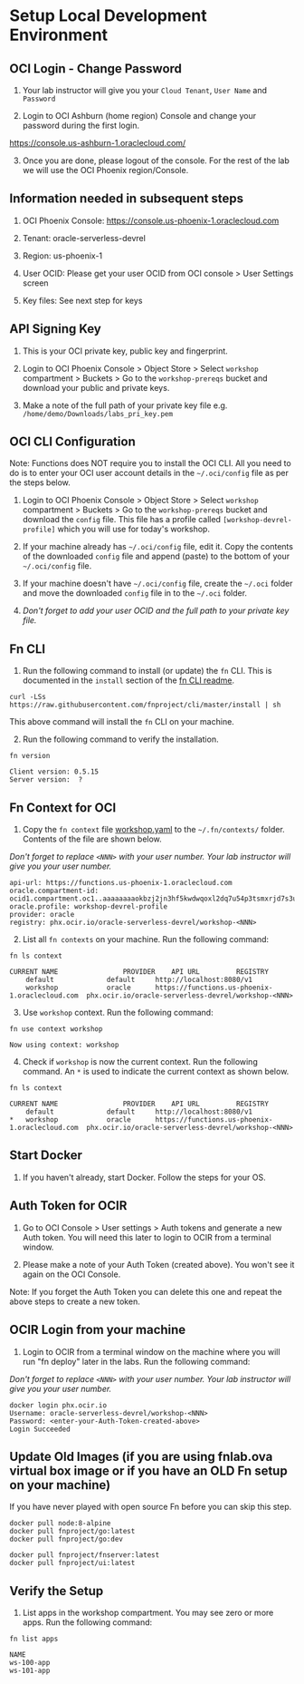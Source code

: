#  Setup Local Development Environment

## OCI Login - Change Password

1. Your lab instructor will give you your `Cloud Tenant`, `User Name` and `Password`

2. Login to OCI Ashburn (home region) Console and change your password during the first login.

https://console.us-ashburn-1.oraclecloud.com/

3. Once you are done, please logout of the console. For the rest of the lab we will use the OCI Phoenix region/Console.


## Information needed in subsequent steps

1. OCI Phoenix Console: https://console.us-phoenix-1.oraclecloud.com

2. Tenant: oracle-serverless-devrel

3. Region: us-phoenix-1

4. User OCID: Please get your user OCID from OCI console > User Settings screen

5. Key files: See next step for keys 


## API Signing Key 

1. This is your OCI private key, public key and fingerprint. 

2. Login to OCI Phoenix Console > Object Store > Select `workshop` compartment > Buckets > Go to the `workshop-prereqs` bucket and download your public and private keys.

3. Make a note of the full path of your private key file e.g. `/home/demo/Downloads/labs_pri_key.pem`


## OCI CLI Configuration

Note: Functions does NOT require you to install the OCI CLI. All you need to do is to enter your OCI user account details in the `~/.oci/config` file as per the steps below.

1. Login to OCI Phoenix Console > Object Store > Select `workshop` compartment > Buckets > Go to the `workshop-prereqs` bucket and download the `config` file. This file has a profile called `[workshop-devrel-profile]` which you will use for today's workshop.

2. If your machine already has `~/.oci/config` file, edit it. Copy the contents of the downloaded `config` file and append (paste) to the bottom of your `~/.oci/config` file.

3. If your machine doesn't have `~/.oci/config` file, create the `~/.oci` folder and move the downloaded `config` file in to the `~/.oci` folder.

4. *Don't forget to add your user OCID and the full path to your private key file.*


## Fn CLI

1. Run the following command to install (or update) the `fn` CLI. This is documented in the `install` section of the [fn CLI readme](https://github.com/fnproject/cli/blob/master/README.md#install). 

``` 
curl -LSs https://raw.githubusercontent.com/fnproject/cli/master/install | sh
```

This above command will install the `fn` CLI on your machine. 

2. Run the following command to verify the installation.

```
fn version

Client version: 0.5.15
Server version:  ?
```

## Fn Context for OCI 

1. Copy the `fn context` file [workshop.yaml](util/workshop.yaml) to the `~/.fn/contexts/` folder. Contents of the file are shown below. 

*Don't forget to replace `<NNN>` with your user number. Your lab instructor will give you your user number.*

```
api-url: https://functions.us-phoenix-1.oraclecloud.com
oracle.compartment-id: ocid1.compartment.oc1..aaaaaaaaokbzj2jn3hf5kwdwqoxl2dq7u54p3tsmxrjd7s3uu7x23tkegiua
oracle.profile: workshop-devrel-profile
provider: oracle
registry: phx.ocir.io/oracle-serverless-devrel/workshop-<NNN>
```

2. List all `fn contexts` on your machine. Run the following command:

```
fn ls context

CURRENT	NAME				PROVIDER	API URL			REGISTRY
	default				default		http://localhost:8080/v1
	workshop			oracle		https://functions.us-phoenix-1.oraclecloud.com	phx.ocir.io/oracle-serverless-devrel/workshop-<NNN>
```

3. Use `workshop` context. Run the following command:

```
fn use context workshop

Now using context: workshop
```

4. Check if `workshop` is now the current context. Run the following command. An `*` is used to indicate the current context as shown below.

```
fn ls context

CURRENT	NAME				PROVIDER	API URL			REGISTRY
	default				default		http://localhost:8080/v1
*	workshop			oracle		https://functions.us-phoenix-1.oraclecloud.com	phx.ocir.io/oracle-serverless-devrel/workshop-<NNN>
```

## Start Docker

1. If you haven't already, start Docker. Follow the steps for your OS.

## Auth Token for OCIR

1. Go to OCI Console > User settings > Auth tokens and generate a new Auth token. You will need this later to login to OCIR from a terminal window. 

2. Please make a note of your Auth Token (created above). You won't see it again on the OCI Console.

Note: If you forget the Auth Token you can delete this one and repeat the above steps to create a new token.

## OCIR Login from your machine 

1. Login to OCIR from a terminal window on the machine where you will run "fn deploy" later in the labs. Run the following command:

*Don't forget to replace `<NNN>` with your user number. Your lab instructor will give you your user number.*

```
docker login phx.ocir.io
Username: oracle-serverless-devrel/workshop-<NNN>
Password: <enter-your-Auth-Token-created-above>
Login Succeeded
```

## Update Old Images (if you are using fnlab.ova virtual box image or if you have an OLD Fn setup on your machine)

If you have never played with open source Fn before you can skip this step.

```
docker pull node:8-alpine
docker pull fnproject/go:latest
docker pull fnproject/go:dev
```

```
docker pull fnproject/fnserver:latest
docker pull fnproject/ui:latest
```

## Verify the Setup

1. List apps in the workshop compartment. You may see zero or more apps. Run the following command:

```
fn list apps
 
NAME
ws-100-app
ws-101-app
```
